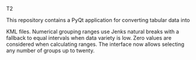 T2

This repository contains a PyQt application for converting tabular data into

KML files. Numerical grouping ranges use Jenks natural breaks with
a fallback to equal intervals when data variety is low. Zero values are
considered when calculating ranges. The interface now allows selecting
any number of groups up to twenty.
